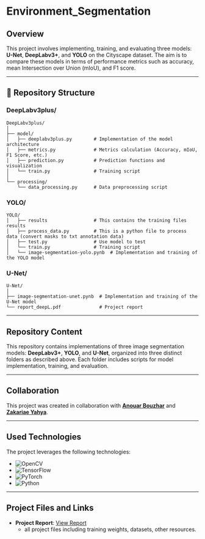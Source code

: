 # Environment_Segmentation

## Overview
This project involves implementing, training, and evaluating three models: **U-Net**, **DeepLabv3+**, and **YOLO** on the Cityscape dataset. The aim is to compare these models in terms of performance metrics such as accuracy, mean Intersection over Union (mIoU), and F1 score.

---

## 📂 Repository Structure

### DeepLabv3plus/
```
DeepLabv3plus/  
│  
├── model/  
│   ├── deeplabv3plus.py        # Implementation of the model architecture  
│   ├── metrics.py              # Metrics calculation (Accuracy, mIoU, F1 Score, etc.)  
│   ├── prediction.py           # Prediction functions and visualization  
│   └── train.py                # Training script  
│  
└── processing/  
    └── data_processing.py      # Data preprocessing script  
```

### YOLO/
```
YOLO/  
│   ├── results                 # This contains the training files results  
│   ├── process_data.py         # This is a python file to process data (convert masks to txt annotation data)  
│   ├── test.py                 # Use model to test  
│   └── train.py                # Training script  
│   └── image-segmentation-yolo.pynb  # Implementation and training of the YOLO model  
```

### U-Net/
```
U-Net/  
│  
├── image-segmentation-unet.pynb  # Implementation and training of the U-Net model  
└── report_deepL.pdf              # Project report  
```

---

## Repository Content
This repository contains implementations of three image segmentation models: **DeepLabv3+**, **YOLO**, and **U-Net**, organized into three distinct folders as described above. Each folder includes scripts for model implementation, training, and evaluation.

---

## Collaboration
This project was created in collaboration with **[Anouar Bouzhar](https://github.com/anouarbouzhar)** and **[Zakariae Yahya](https://github.com/zakariaeyahya)**.

---

## Used Technologies
The project leverages the following technologies:

- ![OpenCV](https://img.shields.io/badge/OpenCV-5C3EE8?style=flat&logo=opencv&logoColor=white)
- ![TensorFlow](https://img.shields.io/badge/TensorFlow-FF6F00?style=flat&logo=tensorflow&logoColor=white)
- ![PyTorch](https://img.shields.io/badge/PyTorch-EE4C2C?style=flat&logo=pytorch&logoColor=white)
- ![Python](https://img.shields.io/badge/Python-3776AB?style=flat&logo=python&logoColor=white)

---

## Project Files and Links

- **Project Report**: [View Report](https://drive.google.com/file/d/1YLYr8bskG49I0BWl_W2FsBR5lS_qE6iD/view?usp=drive_link)  
  - all project files including training weights, datasets, other resources.
